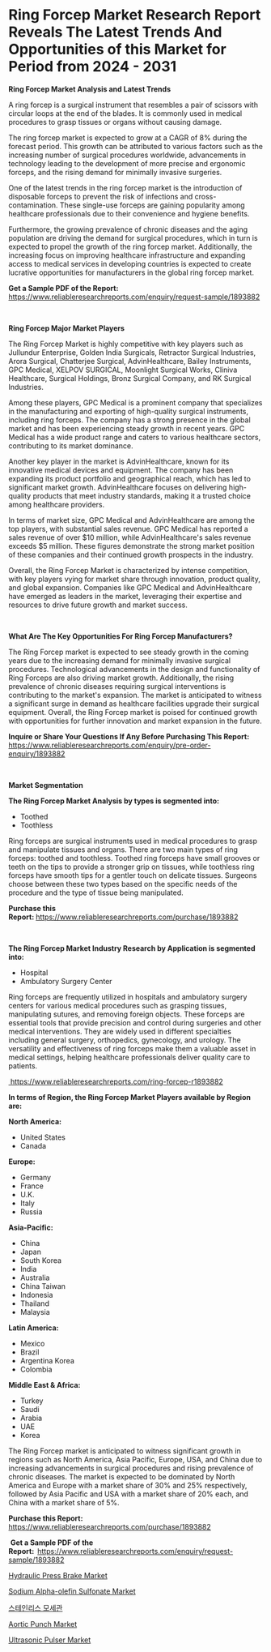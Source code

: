 <p><h1>Ring Forcep Market Research Report Reveals The Latest Trends And Opportunities of this Market for Period from 2024 - 2031</h1></p><p><strong>Ring Forcep Market Analysis and Latest Trends</strong></p>
<p><p>A ring forcep is a surgical instrument that resembles a pair of scissors with circular loops at the end of the blades. It is commonly used in medical procedures to grasp tissues or organs without causing damage.</p><p>The ring forcep market is expected to grow at a CAGR of 8% during the forecast period. This growth can be attributed to various factors such as the increasing number of surgical procedures worldwide, advancements in technology leading to the development of more precise and ergonomic forceps, and the rising demand for minimally invasive surgeries.</p><p>One of the latest trends in the ring forcep market is the introduction of disposable forceps to prevent the risk of infections and cross-contamination. These single-use forceps are gaining popularity among healthcare professionals due to their convenience and hygiene benefits.</p><p>Furthermore, the growing prevalence of chronic diseases and the aging population are driving the demand for surgical procedures, which in turn is expected to propel the growth of the ring forcep market. Additionally, the increasing focus on improving healthcare infrastructure and expanding access to medical services in developing countries is expected to create lucrative opportunities for manufacturers in the global ring forcep market.</p></p>
<p><strong>Get a Sample PDF of the Report:&nbsp;</strong> <a href="https://www.reliableresearchreports.com/enquiry/request-sample/1893882">https://www.reliableresearchreports.com/enquiry/request-sample/1893882</a></p>
<p>&nbsp;</p>
<p><strong>Ring Forcep Major Market Players</strong></p>
<p><p>The Ring Forcep Market is highly competitive with key players such as Jullundur Enterprise, Golden India Surgicals, Retractor Surgical Industries, Arora Surgical, Chatterjee Surgical, AdvinHealthcare, Bailey Instruments, GPC Medical, XELPOV SURGICAL, Moonlight Surgical Works, Cliniva Healthcare, Surgical Holdings, Bronz Surgical Company, and RK Surgical Industries. </p><p>Among these players, GPC Medical is a prominent company that specializes in the manufacturing and exporting of high-quality surgical instruments, including ring forceps. The company has a strong presence in the global market and has been experiencing steady growth in recent years. GPC Medical has a wide product range and caters to various healthcare sectors, contributing to its market dominance.</p><p>Another key player in the market is AdvinHealthcare, known for its innovative medical devices and equipment. The company has been expanding its product portfolio and geographical reach, which has led to significant market growth. AdvinHealthcare focuses on delivering high-quality products that meet industry standards, making it a trusted choice among healthcare providers.</p><p>In terms of market size, GPC Medical and AdvinHealthcare are among the top players, with substantial sales revenue. GPC Medical has reported a sales revenue of over $10 million, while AdvinHealthcare's sales revenue exceeds $5 million. These figures demonstrate the strong market position of these companies and their continued growth prospects in the industry.</p><p>Overall, the Ring Forcep Market is characterized by intense competition, with key players vying for market share through innovation, product quality, and global expansion. Companies like GPC Medical and AdvinHealthcare have emerged as leaders in the market, leveraging their expertise and resources to drive future growth and market success.</p></p>
<p>&nbsp;</p>
<p><strong>What Are The Key Opportunities For Ring Forcep Manufacturers?</strong></p>
<p><p>The Ring Forcep market is expected to see steady growth in the coming years due to the increasing demand for minimally invasive surgical procedures. Technological advancements in the design and functionality of Ring Forceps are also driving market growth. Additionally, the rising prevalence of chronic diseases requiring surgical interventions is contributing to the market's expansion. The market is anticipated to witness a significant surge in demand as healthcare facilities upgrade their surgical equipment. Overall, the Ring Forcep market is poised for continued growth with opportunities for further innovation and market expansion in the future.</p></p>
<p><strong>Inquire or Share Your Questions If Any Before Purchasing This Report:</strong> <a href="https://www.reliableresearchreports.com/enquiry/pre-order-enquiry/1893882">https://www.reliableresearchreports.com/enquiry/pre-order-enquiry/1893882</a></p>
<p>&nbsp;</p>
<p><strong>Market Segmentation</strong></p>
<p><strong>The Ring Forcep Market Analysis by types is segmented into:</strong></p>
<p><ul><li>Toothed</li><li>Toothless</li></ul></p>
<p><p>Ring forceps are surgical instruments used in medical procedures to grasp and manipulate tissues and organs. There are two main types of ring forceps: toothed and toothless. Toothed ring forceps have small grooves or teeth on the tips to provide a stronger grip on tissues, while toothless ring forceps have smooth tips for a gentler touch on delicate tissues. Surgeons choose between these two types based on the specific needs of the procedure and the type of tissue being manipulated.</p></p>
<p><strong>Purchase this Report:&nbsp;</strong><a href="https://www.reliableresearchreports.com/purchase/1893882">https://www.reliableresearchreports.com/purchase/1893882</a></p>
<p>&nbsp;</p>
<p><strong>The Ring Forcep Market Industry Research by Application is segmented into:</strong></p>
<p><ul><li>Hospital</li><li>Ambulatory Surgery Center</li></ul></p>
<p><p>Ring forceps are frequently utilized in hospitals and ambulatory surgery centers for various medical procedures such as grasping tissues, manipulating sutures, and removing foreign objects. These forceps are essential tools that provide precision and control during surgeries and other medical interventions. They are widely used in different specialties including general surgery, orthopedics, gynecology, and urology. The versatility and effectiveness of ring forceps make them a valuable asset in medical settings, helping healthcare professionals deliver quality care to patients.</p></p>
<p><a href="https://www.reliableresearchreports.com/ring-forcep-r1893882">&nbsp;https://www.reliableresearchreports.com/ring-forcep-r1893882</a></p>
<p><strong>In terms of Region, the Ring Forcep Market Players available by Region are:</strong></p>
<p>
    <p> <strong> North America: </strong>
        <ul>
            <li>United States</li>
            <li>Canada</li>
        </ul>
        </p> 
    <p> <strong> Europe: </strong>
        <ul>
            <li>Germany</li>
            <li>France</li>
            <li>U.K.</li>
            <li>Italy</li>
            <li>Russia</li>
        </ul>
        </p> 
    <p> <strong> Asia-Pacific: </strong>
        <ul>
            <li>China</li>
            <li>Japan</li>
            <li>South Korea</li>
            <li>India</li>
            <li>Australia</li>
            <li>China Taiwan</li>
            <li>Indonesia</li>
            <li>Thailand</li>
            <li>Malaysia</li>
        </ul>
        </p> 
    <p> <strong> Latin America: </strong>
        <ul>
            <li>Mexico</li>
            <li>Brazil</li>
            <li>Argentina Korea</li>
            <li>Colombia</li>
        </ul>
        </p> 
    <p> <strong> Middle East & Africa: </strong>
        <ul>
            <li>Turkey</li>
            <li>Saudi</li>
            <li>Arabia</li>
            <li>UAE</li>
            <li>Korea</li>
        </ul>
    </p>
    </p>
<p><p>The Ring Forcep market is anticipated to witness significant growth in regions such as North America, Asia Pacific, Europe, USA, and China due to increasing advancements in surgical procedures and rising prevalence of chronic diseases. The market is expected to be dominated by North America and Europe with a market share of 30% and 25% respectively, followed by Asia Pacific and USA with a market share of 20% each, and China with a market share of 5%.</p></p>
<p><strong>Purchase this Report: </strong><a href="https://www.reliableresearchreports.com/purchase/1893882">https://www.reliableresearchreports.com/purchase/1893882</a></p>
<p>&nbsp;<strong>Get a Sample PDF of the Report:&nbsp;&nbsp;</strong><a href="https://www.reliableresearchreports.com/enquiry/request-sample/1893882">https://www.reliableresearchreports.com/enquiry/request-sample/1893882</a></p>
<p><strong></strong></p>
<p><p><a href="https://www.linkedin.com/pulse/hydraulic-press-brake-market-outlook-industry-overview-forecast-fcv5e?trackingId=a68q3LJ0J5ef%2FBpdu4c7ug%3D%3D">Hydraulic Press Brake Market</a></p><p><a href="https://issuu.com/reportprime-2/docs/sodium-alpha-olefin-sulfonate-market-size-2030.ppt">Sodium Alpha-olefin Sulfonate Market</a></p><p><a href="https://github.com/solomonbode85/Market-Research-Report-List-1/blob/main/183739746121.md">스테인리스 모세관</a></p><p><a href="https://github.com/gladysalidde/Market-Research-Report-List-1/blob/main/aortic-punch-market.md">Aortic Punch Market</a></p><p><a href="https://github.com/dimitrishawkinswaynenp91rgz/Market-Research-Report-List-2/blob/main/ultrasonic-pulser-market.md">Ultrasonic Pulser Market</a></p></p>